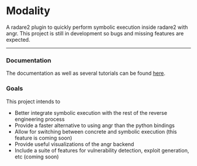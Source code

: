 # Modality

A radare2 plugin to quickly perform symbolic execution inside radare2 with angr. This project is still in development so bugs and missing features are expected. 

---

### Documentation

The documentation as well as several tutorials can be found [here](https://chasekanipe.gitbook.io/modality/).

### Goals

This project intends to
 - Better integrate symbolic execution with the rest of the reverse engineering process
 - Provide a faster alternative to using angr than the python bindings
 - Allow for switching between concrete and symbolic execution (this feature is coming soon)
 - Provide useful visualizations of the angr backend
 - Include a suite of features for vulnerability detection, exploit generation, etc (coming soon)
